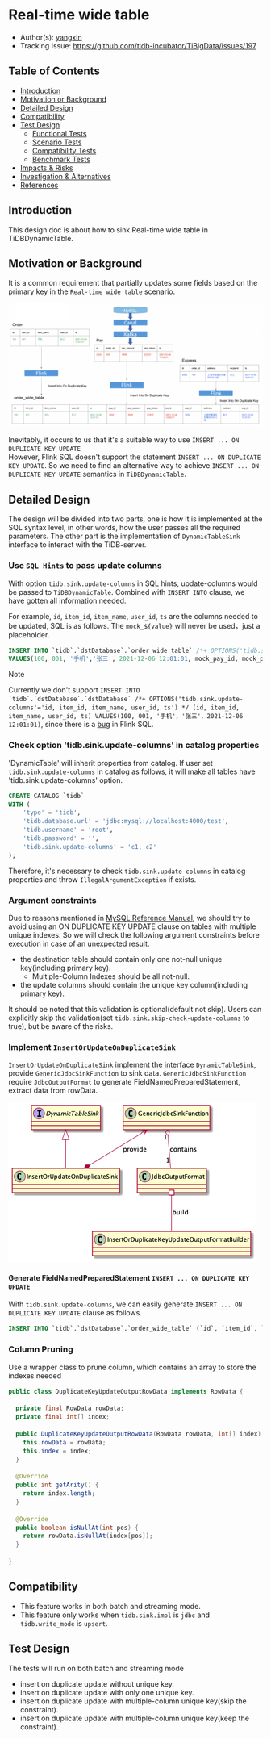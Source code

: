 # Real-time wide table 

- Author(s): [yangxin](http://github.com/xuanyu66)
- Tracking Issue: https://github.com/tidb-incubator/TiBigData/issues/197

## Table of Contents

* [Introduction](#introduction)
* [Motivation or Background](#motivation-or-background)
* [Detailed Design](#detailed-design)
* [Compatibility](#compatibility)
* [Test Design](#test-design)
    * [Functional Tests](#functional-tests)
    * [Scenario Tests](#scenario-tests)
    * [Compatibility Tests](#compatibility-tests)
    * [Benchmark Tests](#benchmark-tests)
* [Impacts & Risks](#impacts--risks)
* [Investigation & Alternatives](#investigation--alternatives)
* [References](#references)

## Introduction

This design doc is about how to sink Real-time wide table in TiDBDynamicTable.

## Motivation or Background

It is a common requirement that partially updates some fields based on the primary key in the `Real-time wide table` scenario.

![image alt text](imgs/real-time-wide-table/Materialized-View.png)

Inevitably, it occurs to us that it's a suitable way to use `INSERT ... ON DUPLICATE KEY UPDATE`  
However, Flink SQL doesn't support the statement `INSERT ... ON DUPLICATE KEY UPDATE`. So we need to find an alternative way to achieve `INSERT ... ON DUPLICATE KEY UPDATE` semantics in `TiDBDynamicTable`. 

## Detailed Design

The design will be divided into two parts, one is how it is implemented at the SQL syntax level, in other words, how the user passes all the required parameters. 
The other part is the implementation of `DynamicTableSink` interface to interact with the TiDB-server.

### Use `SQL Hints` to pass update columns

With option `tidb.sink.update-columns` in SQL hints, update-columns would be passed to `TiDBDynamicTable`. Combined with `INSERT INTO` clause, we have gotten all information needed.

For example, `id`, `item_id`, `item_name`, `user_id`, `ts` are the columns needed to be updated, SQL is as follows. The `mock_${value}` will never be used，just a placeholder.

```sql
INSERT INTO `tidb`.`dstDatabase`.`order_wide_table` /*+ OPTIONS('tidb.sink.update-columns'='id, item_id, item_name, user_id, ts') */
VALUES(100, 001, '手机','张三', 2021-12-06 12:01:01, mock_pay_id, mock_pay_amount, mock_pay_status, mock_ps_ts, mock_exp_id, mock_address, mock_recipent, mock_exp_ts)
```

> [!NOTE]
> Currently we don't support ```INSERT INTO `tidb`.`dstDatabase`.`dstDatabase` /*+ OPTIONS('tidb.sink.update-columns'='id, item_id, item_name, user_id, ts') */ (id, item_id, item_name, user_id, ts)
VALUES(100, 001, '手机'，'张三'，2021-12-06 12:01:01)```, since there is a [bug](https://issues.apache.org/jira/browse/FLINK-27683) in Flink SQL.

### Check option 'tidb.sink.update-columns' in catalog properties

'DynamicTable' will inherit properties from catalog. If user set `tidb.sink.update-columns` in catalog as follows, it will make all tables have 'tidb.sink.update-columns' option. 
```sql
CREATE CATALOG `tidb`
WITH (
    'type' = 'tidb',
    'tidb.database.url' = 'jdbc:mysql://localhost:4000/test',
    'tidb.username' = 'root',
    'tidb.password' = '',
    'tidb.sink.update-columns' = 'c1, c2'
);
```

Therefore, it's necessary to check `tidb.sink.update-columns` in catalog properties and throw `IllegalArgumentException` if exists.

### Argument constraints

Due to reasons mentioned in [MySQL Reference Manual](https://dev.mysql.com/doc/refman/8.0/en/insert-on-duplicate.html), we should try to avoid using an ON DUPLICATE KEY UPDATE clause on tables with multiple unique indexes.
So we will check the following argument constraints before execution in case of an unexpected result.
- the destination table should contain only one not-null unique key(including primary key).
  - Multiple-Column Indexes should be all not-null.
- the update columns should contain the unique key column(including primary key).

It should be noted that this validation is optional(default not skip). Users can explicitly skip the validation(set `tidb.sink.skip-check-update-columns` to true), but be aware of the risks.

### Implement `InsertOrUpdateOnDuplicateSink`

`InsertOrUpdateOnDuplicateSink` implement the interface `DynamicTableSink`, provide `GenericJdbcSinkFunction` to sink data.
`GenericJdbcSinkFunction` require `JdbcOutputFormat` to generate FieldNamedPreparedStatement, extract data from rowData.

![image alt text](imgs/real-time-wide-table/classes.png)

#### Generate FieldNamedPreparedStatement `INSERT ... ON DUPLICATE KEY UPDATE`

With `tidb.sink.update-columns`, we can easily generate `INSERT ... ON DUPLICATE KEY UPDATE` clause as follows. 

```sql
INSERT INTO `tidb`.`dstDatabase`.`order_wide_table` (`id`, `item_id`, `item_name`, `user_id`, `ts`) VALUES (:id, :item_id, :item_name, :user_id, :ts) ON DUPLICATE KEY UPDATE `id`=VALUES(:id), `item_id`=VALUES(:item_id), `item_name`=VALUES(:item_name), `user_id`=VALUES(:user_id), `ts`=VALUES(:ts)
```

### Column Pruning

Use a wrapper class to prune column, which contains an array to store the indexes needed

```java
public class DuplicateKeyUpdateOutputRowData implements RowData {

  private final RowData rowData;
  private final int[] index;

  public DuplicateKeyUpdateOutputRowData(RowData rowData, int[] index) {
    this.rowData = rowData;
    this.index = index;
  }

  @Override
  public int getArity() {
    return index.length;
  }

  @Override
  public boolean isNullAt(int pos) {
    return rowData.isNullAt(index[pos]);
  }

}
```

## Compatibility

- This feature works in both batch and streaming mode.
- This feature only works when `tidb.sink.impl` is `jdbc` and `tidb.write_mode` is `upsert`.

## Test Design

The tests will run on both batch and streaming mode
- insert on duplicate update without unique key.
- insert on duplicate update with only one unique key.
- insert on duplicate update with multiple-column unique key(skip the constraint).
- insert on duplicate update with multiple-column unique key(keep the constraint).



